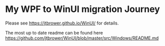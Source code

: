 # My WPF to WinUI migration Journey

Please see https://jtbrower.github.io/WinUI/ for details.

The most up to date readme can be found here https://github.com/jtbrower/WinUI/blob/master/src/Windows/README.md
